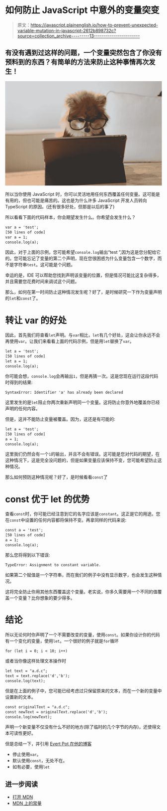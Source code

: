 # 如何防止 JavaScript 中意外的变量突变

> 原文：<https://javascript.plainenglish.io/how-to-prevent-unexpected-variable-mutation-in-javascript-2612b898732c?source=collection_archive---------13----------------------->

## 有没有遇到过这样的问题，一个变量突然包含了你没有预料到的东西？有简单的方法来防止这种事情再次发生！

![](img/264fb5ac547e481a720b49af9989c2f3.png)

所以当你使用 JavaScript 时，你可以灵活地用任何东西覆盖任何变量。这可能是有用的，但也可能是痛苦的。这也是为什么许多 JavaScript 开发人员转向 TypeScript 的原因。(还有很多好处，但那是以后的事了)

所以看看下面的代码样本，你会期望发生什么。你希望会发生什么？

```
var a = 'test';
[50 lines of code]
var a = 1;
console.log(a);
```

因此，对于上面的示例，您可能希望`console.log`输出“test ”,因为这是您分配给它的。您可能忘记了变量的第二个声明，现在您很困惑为什么变量包含一个数字，而不是字符串`test`。这可能是个问题。

幸运的是，IDE 可以帮助您找到声明该变量的位置，但是情况可能比这复杂得多，并且需要您花费时间来调试这个问题。

那么，如何在第一时间防止这种情况发生呢？好了，是时候研究一下作为变量声明的`let`和`const`了。

# 转让 var 的好处

因此，首先我们将查看`let`声明。与`var`相比，`let`有几个好处，这会让你永远不会再使用`var`。让我们来看看上面的代码示例，但是用`let`替换了`var`。

```
let a = 'test';
[50 lines of code]
let a = 1;
console.log(a);
```

你可能会想，`console.log`会再输出`1`，但是再猜一次。这是您现在运行这段代码时得到的结果:

```
SyntaxError: Identifier 'a' has already been declared
```

这里发生的是`let`阻止你两次重新声明同一个变量。这将防止你意外地覆盖你已经声明的任何内容。

但是，这并不能防止变量被覆盖。因为，这还是有可能的:

```
let a = 'test';
[50 lines of code]
a = 1;
console.log(a);
```

这里我们仍然会有一个`1`的输出，并且不会有错误。这可能是您对代码的期望，在这种情况下，这是完全没问题的，但是如果变量应该保持不变，您可能希望防止这种情况。

那么如何预防这种情况呢？好了，是时候看看`const`了

# const 优于 let 的优势

查看`const`时，你可能已经注意到它的名字应该是`constant`。这正是它的用途。您在`const`中设置的任何内容都将保持不变。再拿同样的代码来说:

```
const a = 'test';
[50 lines of code]
a = 1;
console.log(a);
```

那么您将得到以下错误:

```
TypeError: Assignment to constant variable.
```

如果第二个赋值是一个字符串，而在我们的例子中没有显示数字，也会发生这种情况。

这将完全防止你用其他东西覆盖这个变量。老实说，你多久需要用一个不同的值覆盖一个变量？比你想象的要少得多。

# 结论

所以无论何时你声明了一个不需要改变的变量，使用`const`。如果你设计你的代码有一个变化的变量，使用`let`。一个很好的例子就是`for`循环

```
for (let i = 0; i < 10; i++)
```

或者当你像这样处理文本操作时

```
let text = "a.d.c";
text = text.replace('d','b');
console.log(text);
```

但是在上面的例子中，您可能已经考虑过只保留原来的文本，而在一个新的变量中设置新的文本。

```
const originalText = "a.d.c";
const newText = originalText.replace('d','b');
console.log(newText);
```

声明一个新变量不仅没有什么不好的地方(除了临时的几个字节的内存)，还使得文本可读性更好。

但是总结一下，并引用 [Evert Pot 在他的博客](https://evertpot.com/javascript-let-const/)

*   停止使用`var`。
*   默认使用`const`，无处不在。
*   如有必要，使用`let`

## 进一步阅读

*   [打开 MDN](https://developer.mozilla.org/en-US/docs/Web/JavaScript/Reference/Statements/let)
*   [MDN 上的常量](https://developer.mozilla.org/en-US/docs/Web/JavaScript/Reference/Statements/const)
